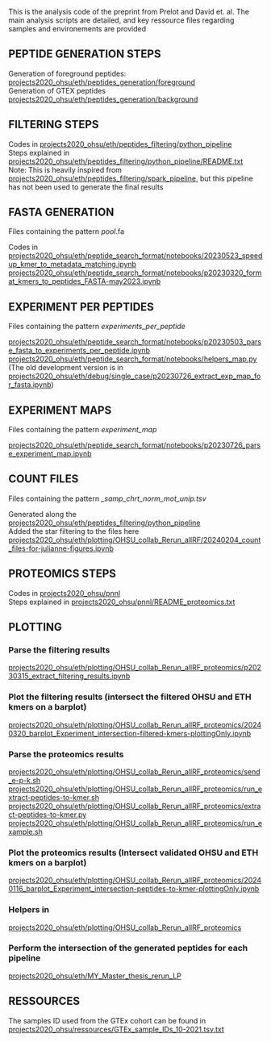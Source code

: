 This is the analysis code of the preprint from Prelot and David et. al.
The main analysis scripts are detailed, and key ressource files regarding samples and environements are provided

## PEPTIDE GENERATION STEPS

Generation of foreground peptides:
[projects2020\_ohsu/eth/peptides\_generation/foreground](https://github.com/ratschlab/projects2020_ohsu/tree/master/eth/peptides_generation/foreground)<br />
Generation of GTEX peptides
[projects2020\_ohsu/eth/peptides\_generation/background](https://github.com/ratschlab/projects2020_ohsu/tree/master/eth/peptides_generation/background)

## FILTERING STEPS

Codes in [projects2020\_ohsu/eth/peptides\_filtering/python\_pipeline](https://github.com/ratschlab/projects2020_ohsu/tree/master/eth/peptides_filtering/python_pipeline)<br />
Steps explained in [projects2020\_ohsu/eth/peptides\_filtering/python\_pipeline/README.txt](https://github.com/ratschlab/projects2020_ohsu/tree/master/eth/peptides_filtering/python_pipeline/README.txt)<br />
Note: This is heavily inspired from [projects2020\_ohsu/eth/peptides\_filtering/spark\_pipeline](https://github.com/ratschlab/projects2020_ohsu/tree/master/eth/peptides_filtering/spark_pipeline), but this pipeline has not been used to generate the final results

## FASTA GENERATION 
Files containing the pattern *pool*.fa <br />

Codes in
[projects2020\_ohsu/eth/peptide\_search\_format/notebooks/20230523\_speedup\_kmer\_to\_metadata\_matching.ipynb](https://github.com/ratschlab/projects2020_ohsu/tree/master/eth/peptide_search_format/notebooks/20230523_speedup_kmer_to_metadata_matching.ipynb)<br />
[projects2020\_ohsu/eth/peptide\_search\_format/notebooks/p20230320\_format\_kmers\_to\_peptides\_FASTA-may2023.ipynb](https://github.com/ratschlab/projects2020_ohsu/tree/master/eth/peptide_search_format/notebooks/p20230320_format_kmers_to_peptides_FASTA-may2023.ipynb)

## EXPERIMENT PER PEPTIDES 
Files containing the pattern *experiments\_per\_peptide* <br />

[projects2020\_ohsu/eth/peptide\_search\_format/notebooks/p20230503\_parse\_fasta\_to\_experiments\_per\_peptide.ipynb](https://github.com/ratschlab/projects2020_ohsu/tree/master/eth/peptide_search_format/notebooks/p20230503_parse_fasta_to_experiments_per_peptide.ipynb)<br />
[projects2020\_ohsu/eth/peptide\_search\_format/notebooks/helpers\_map.py](https://github.com/ratschlab/projects2020_ohsu/tree/master/eth/peptide_search_format/notebooks/helpers_map.py)
(The old development version is in
[projects2020\_ohsu/eth/debug/single\_case/p20230726\_extract\_exp\_map\_for\_fasta.ipynb](https://github.com/ratschlab/projects2020_ohsu/tree/master/eth/debug/single_case/p20230726_extract_exp_map_for_fasta.ipynb))

## EXPERIMENT MAPS 
Files containing the pattern *experiment\_map* <br />

[projects2020\_ohsu/eth/peptide\_search\_format/notebooks/p20230726\_parse\_experiment\_map.ipynb](https://github.com/ratschlab/projects2020_ohsu/tree/master/eth/peptide_search_format/notebooks/p20230726_parse_experiment_map.ipynb)

## COUNT FILES 
Files containing the pattern *\_samp\_chrt\_norm\_mot\_unip.tsv* <br />

Generated along the
[projects2020\_ohsu/eth/peptides\_filtering/python\_pipeline](https://github.com/ratschlab/projects2020_ohsu/tree/master/eth/peptides_filtering/python_pipeline)<br />
Added the star filtering to the files here
[projects2020\_ohsu/eth/plotting/OHSU\_collab\_Rerun\_allRF/20240204\_count\_files-for-julianne-figures.ipynb](https://github.com/ratschlab/projects2020_ohsu/tree/master/eth/plotting/OHSU_collab_Rerun_allRF/20240204_count_files-for-julianne-figures.ipynb)

## PROTEOMICS STEPS

Codes in [projects2020\_ohsu/pnnl](https://github.com/ratschlab/projects2020_ohsu/tree/master/pnnl)<br />
Steps explained in [projects2020\_ohsu/pnnl/README\_proteomics.txt](https://github.com/ratschlab/projects2020_ohsu/tree/master/pnnl/README_proteomics.txt)

## PLOTTING

### Parse the filtering results

[projects2020\_ohsu/eth/plotting/OHSU\_collab\_Rerun\_allRF\_proteomics/p20230315\_extract\_filtering\_results.ipynb](https://github.com/ratschlab/projects2020_ohsu/tree/master/eth/plotting/OHSU_collab_Rerun_allRF_proteomics/p20230315_extract_filtering_results.ipynb)

### Plot the filtering results (intersect the filtered OHSU and ETH kmers on a barplot)

[projects2020\_ohsu/eth/plotting/OHSU\_collab\_Rerun\_allRF\_proteomics/20240320\_barplot\_Experiment\_intersection-filtered-kmers-plottingOnly.ipynb](https://github.com/ratschlab/projects2020_ohsu/tree/master/eth/plotting/OHSU_collab_Rerun_allRF_proteomics/20240320_barplot_Experiment_intersection-filtered-kmers-plottingOnly.ipynb)

### Parse the proteomics results

[projects2020\_ohsu/eth/plotting/OHSU\_collab\_Rerun\_allRF\_proteomics/send\_e-p-k.sh](https://github.com/ratschlab/projects2020_ohsu/tree/master/eth/plotting/OHSU_collab_Rerun_allRF_proteomics/send_e-p-k.sh)<br />
[projects2020\_ohsu/eth/plotting/OHSU\_collab\_Rerun\_allRF\_proteomics/run\_extract-peptides-to-kmer.sh](https://github.com/ratschlab/projects2020_ohsu/tree/master/eth/plotting/OHSU_collab_Rerun_allRF_proteomics/run_extract-peptides-to-kmer.sh)<br />
[projects2020\_ohsu/eth/plotting/OHSU\_collab\_Rerun\_allRF\_proteomics/extract-peptides-to-kmer.py](https://github.com/ratschlab/projects2020_ohsu/tree/master/eth/plotting/OHSU_collab_Rerun_allRF_proteomics/extract-peptides-to-kmer.py)<br />
[projects2020\_ohsu/eth/plotting/OHSU\_collab\_Rerun\_allRF\_proteomics/run\_example.sh](https://github.com/ratschlab/projects2020_ohsu/tree/master/eth/plotting/OHSU_collab_Rerun_allRF_proteomics/run_example.sh)

### Plot the proteomics results (Intersect validated OHSU and ETH kmers on a barplot)

[projects2020\_ohsu/eth/plotting/OHSU\_collab\_Rerun\_allRF\_proteomics/20240116\_barplot\_Experiment\_intersection-peptides-to-kmer-plottingOnly.ipynb](https://github.com/ratschlab/projects2020_ohsu/tree/master/eth/plotting/OHSU_collab_Rerun_allRF_proteomics/20240116_barplot_Experiment_intersection-peptides-to-kmer-plottingOnly.ipynb)

### Helpers in

[projects2020\_ohsu/eth/plotting/OHSU\_collab\_Rerun\_allRF\_proteomics](https://github.com/ratschlab/projects2020_ohsu/tree/master/eth/plotting/OHSU_collab_Rerun_allRF_proteomics/)

### Perform the intersection of the generated peptides for each pipeline

[projects2020\_ohsu/eth/MY\_Master\_thesis\_rerun\_LP](https://github.com/ratschlab/projects2020_ohsu/tree/master/eth/MY_Master_thesis_rerun_LP)


## RESSOURCES
The samples ID used from the GTEx cohort can be found in [projects2020\_ohsu/ressources/GTEx\_sample\_IDs\_10\-2021.tsv.txt](https://github.com/ratschlab/projects2020_ohsu/tree/master/ressources/GTEx_sample_IDs_10-2021.tsv.txt)
